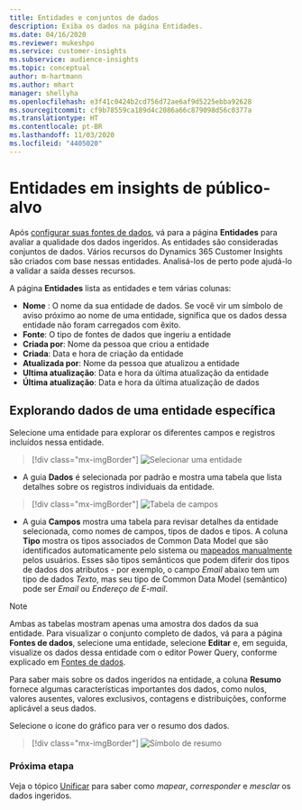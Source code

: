 ```yaml
---
title: Entidades e conjuntos de dados
description: Exiba os dados na página Entidades.
ms.date: 04/16/2020
ms.reviewer: mukeshpo
ms.service: customer-insights
ms.subservice: audience-insights
ms.topic: conceptual
author: m-hartmann
ms.author: mhart
manager: shellyha
ms.openlocfilehash: e3f41c0424b2cd756d72ae6af9d5225ebba92628
ms.sourcegitcommit: cf9b78559ca189d4c2086a66c879098d56c0377a
ms.translationtype: HT
ms.contentlocale: pt-BR
ms.lasthandoff: 11/03/2020
ms.locfileid: "4405020"
---
```

# <a name="entities-in-audience-insights"></a>Entidades em insights de público-alvo

Após [configurar suas fontes de dados](data-sources.md), vá para a página **Entidades** para avaliar a qualidade dos dados ingeridos. As entidades são consideradas conjuntos de dados. Vários recursos do Dynamics 365 Customer Insights são criados com base nessas entidades. Analisá-los de perto pode ajudá-lo a validar a saída desses recursos.

A página **Entidades** lista as entidades e tem várias colunas:

- **Nome** : O nome da sua entidade de dados. Se você vir um símbolo de aviso próximo ao nome de uma entidade, significa que os dados dessa entidade não foram carregados com êxito.
- **Fonte**: O tipo de fontes de dados que ingeriu a entidade
- **Criada por**: Nome da pessoa que criou a entidade
- **Criada**: Data e hora de criação da entidade
- **Atualizada por**: Nome da pessoa que atualizou a entidade
- **Ultima atualização**: Data e hora da última atualização da entidade
- **Última atualização**: Data e hora da última atualização de dados

## <a name="exploring-a-specific-entitys-data"></a>Explorando dados de uma entidade específica

Selecione uma entidade para explorar os diferentes campos e registros incluídos nessa entidade.

> [!div class="mx-imgBorder"]
> ![Selecionar uma entidade](media/data-manager-entities-data.png "Selecionar uma entidade")

- A guia **Dados** é selecionada por padrão e mostra uma tabela que lista detalhes sobre os registros individuais da entidade.

> [!div class="mx-imgBorder"]
> ![Tabela de campos](media/data-manager-entities-fields.PNG "Tabela de campos")

- A guia **Campos** mostra uma tabela para revisar detalhes da entidade selecionada, como nomes de campos, tipos de dados e tipos. A coluna **Tipo** mostra os tipos associados de Common Data Model que são identificados automaticamente pelo sistema ou [mapeados manualmente](map-entities.md) pelos usuários. Esses são tipos semânticos que podem diferir dos tipos de dados dos atributos - por exemplo, o campo *Email* abaixo tem um tipo de dados *Texto*, mas seu tipo de Common Data Model (semântico) pode ser *Email* ou *Endereço de E-mail*.

> [!NOTE]
> Ambas as tabelas mostram apenas uma amostra dos dados da sua entidade. Para visualizar o conjunto completo de dados, vá para a página **Fontes de dados**, selecione uma entidade, selecione **Editar** e, em seguida, visualize os dados dessa entidade com o editor Power Query, conforme explicado em [Fontes de dados](data-sources.md).

Para saber mais sobre os dados ingeridos na entidade, a coluna **Resumo** fornece algumas características importantes dos dados, como nulos, valores ausentes, valores exclusivos, contagens e distribuições, conforme aplicável a seus dados.

Selecione o ícone do gráfico para ver o resumo dos dados.

> [!div class="mx-imgBorder"]
> ![Símbolo de resumo](media/data-manager-entities-summary.png "Tabela de resumo de dados")

### <a name="next-step"></a>Próxima etapa

Veja o tópico [Unificar](data-unification.md) para saber como *mapear*, *corresponder* e *mesclar* os dados ingeridos.
